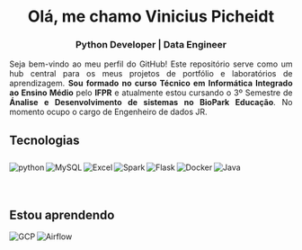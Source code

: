 <h1 align="center">Olá, me chamo Vinicius Picheidt</h1>
<h3 align="center">Python Developer | Data Engineer</h3>
<p align="justify">Seja bem-vindo ao meu perfil do GitHub! Este repositório serve como um hub central para os meus projetos de portfólio e laboratórios de aprendizagem. <b>Sou formado no curso Técnico em Informática Integrado ao Ensino Médio</b> pelo <b>IFPR</b> e atualmente estou cursando o 3º Semestre de <b>Ánalise e Desenvolvimento de sistemas no BioPark Educação</b>. No momento ocupo o cargo de Engenheiro de dados JR.</p>
<h2>Tecnologias</h2>


<div style="display: flex; flex-wrap: wrap;">
  <img align="left" alt="python" src="https://img.shields.io/badge/Python-3776AB?style=for-the-badge&logo=python&logoColor=white" style="margin-top: 10px;"/>
  <img align="left" alt="MySQL" src="https://img.shields.io/badge/MySQL-00000F?style=for-the-badge&logo=mysql&logoColor=white" style="margin-top: 10px;"/>
  <img align="left" alt="Excel" src="https://img.shields.io/badge/Microsoft_Excel-217346?style=for-the-badge&logo=microsoft-excel&logoColor=white" style="margin-top: 10px;"/>
  <img align="left" alt="Spark" src="https://img.shields.io/static/v1?style=for-the-badge&message=Apache+Spark&color=E25A1C&logo=Apache+Spark&logoColor=FFFFFF&label=" style="margin-top: 10px;"/>
  <img align="left" alt="Flask" src="https://img.shields.io/badge/Flask-000000?style=for-the-badge&logo=flask&logoColor=white" style="margin-top: 10px;"/>
  <img align="left" alt="Docker" src="https://img.shields.io/badge/Docker-2496ED?style=for-the-badge&logo=docker&logoColor=white" style="margin-top: 10px;"/>
  <img align="left" alt="Java" src="https://img.shields.io/badge/Java-ED8B00?style=for-the-badge&logo=java&logoColor=white" style="margin-top: 10px;"/>
</div>

<br>
<br>

<h2>Estou aprendendo</h2>

<div style="display: flex; flex-wrap: wrap;"><br/>
  <img align="left" alt="GCP" src="https://img.shields.io/badge/Google_Cloud-4285F4?style=for-the-badge&logo=google-cloud&logoColor=white"/>
  <img align="left" alt="Airflow" src="https://img.shields.io/static/v1?style=for-the-badge&message=Apache+Airflow&color=017CEE&logo=Apache+Airflow&logoColor=FFFFFF&label="/>
</div>
